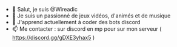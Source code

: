 - 👋 Salut, je suis @Wireadic
- 👀 Je suis un passionné de jeux vidéos, d'animés et de musique
- 🌱 J'apprend actuellement à coder des bots discord 
- 📫 Me contacter : sur discord en mp pour sur mon serveur ( https://discord.gg/gDXE3yhax5 )
